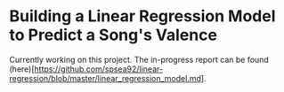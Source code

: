 # Building a Linear Regression Model to Predict a Song's Valence

Currently working on this project. The in-progress report can be found (here)[https://github.com/spsea92/linear-regression/blob/master/linear_regression_model.md].